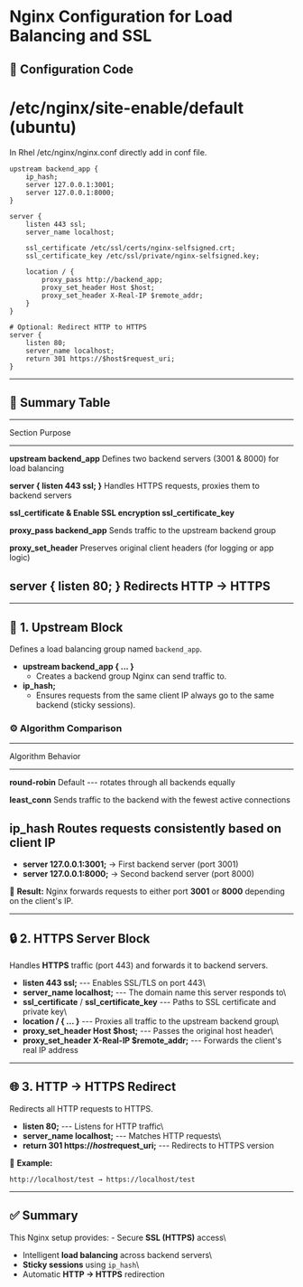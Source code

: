 # Nginx Configuration for Load Balancing and SSL

## 🔧 Configuration Code

# /etc/nginx/site-enable/default (ubuntu) 

In Rhel  /etc/nginx/nginx.conf directly add in conf file.

``` nginx
upstream backend_app {      
    ip_hash;            
    server 127.0.0.1:3001;
    server 127.0.0.1:8000;
}

server {
    listen 443 ssl;
    server_name localhost;

    ssl_certificate /etc/ssl/certs/nginx-selfsigned.crt;
    ssl_certificate_key /etc/ssl/private/nginx-selfsigned.key;

    location / {
        proxy_pass http://backend_app;
        proxy_set_header Host $host;
        proxy_set_header X-Real-IP $remote_addr;
    }
}

# Optional: Redirect HTTP to HTTPS
server {
    listen 80;
    server_name localhost;
    return 301 https://$host$request_uri;
}
```

------------------------------------------------------------------------

## 📘 Summary Table

  -----------------------------------------------------------------------
  Section                             Purpose
  ----------------------------------- -----------------------------------
  **upstream backend_app**            Defines two backend servers (3001 &
                                      8000) for load balancing

  **server { listen 443 ssl; }**      Handles HTTPS requests, proxies
                                      them to backend servers

  **ssl_certificate &                 Enable SSL encryption
  ssl_certificate_key**               

  **proxy_pass backend_app**          Sends traffic to the upstream
                                      backend group

  **proxy_set_header**                Preserves original client headers
                                      (for logging or app logic)

  **server { listen 80; }**           Redirects HTTP → HTTPS
  -----------------------------------------------------------------------

------------------------------------------------------------------------

## 🧩 1. Upstream Block

Defines a load balancing group named `backend_app`.

-   **upstream backend_app { ... }**
    -   Creates a backend group Nginx can send traffic to.
-   **ip_hash;**
    -   Ensures requests from the same client IP always go to the same
        backend (sticky sessions).

### ⚙️ Algorithm Comparison

  -----------------------------------------------------------------------
  Algorithm                             Behavior
  ------------------------------------- ---------------------------------
  **round-robin**                       Default --- rotates through all
                                        backends equally

  **least_conn**                        Sends traffic to the backend with
                                        the fewest active connections

  **ip_hash**                           Routes requests consistently
                                        based on client IP
  -----------------------------------------------------------------------

-   **server 127.0.0.1:3001;** → First backend server (port 3001)
-   **server 127.0.0.1:8000;** → Second backend server (port 8000)

🧠 **Result:** Nginx forwards requests to either port **3001** or
**8000** depending on the client's IP.

------------------------------------------------------------------------

## 🔒 2. HTTPS Server Block

Handles **HTTPS** traffic (port 443) and forwards it to backend servers.

-   **listen 443 ssl;** --- Enables SSL/TLS on port 443\
-   **server_name localhost;** --- The domain name this server responds
    to\
-   **ssl_certificate** / **ssl_certificate_key** --- Paths to SSL
    certificate and private key\
-   **location / { ... }** --- Proxies all traffic to the upstream
    backend group\
-   **proxy_set_header Host \$host;** --- Passes the original host
    header\
-   **proxy_set_header X-Real-IP \$remote_addr;** --- Forwards the
    client's real IP address

------------------------------------------------------------------------

## 🌐 3. HTTP → HTTPS Redirect

Redirects all HTTP requests to HTTPS.

-   **listen 80;** --- Listens for HTTP traffic\
-   **server_name localhost;** --- Matches HTTP requests\
-   **return 301 https://$host$request_uri;** --- Redirects to HTTPS
    version

🧾 **Example:**

    http://localhost/test → https://localhost/test

------------------------------------------------------------------------

## ✅ Summary

This Nginx setup provides: - Secure **SSL (HTTPS)** access\
- Intelligent **load balancing** across backend servers\
- **Sticky sessions** using `ip_hash`\
- Automatic **HTTP → HTTPS** redirection

